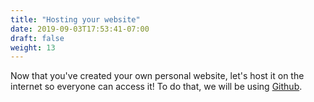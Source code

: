 ```yaml
---
title: "Hosting your website"
date: 2019-09-03T17:53:41-07:00
draft: false
weight: 13
---
```


Now that you've created your own personal website, let's host it on the internet so everyone can access it! To do that, we will be using [Github](github.com).
